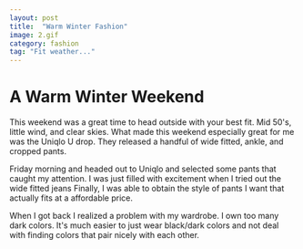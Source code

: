 ```yaml
---
layout: post
title:  "Warm Winter Fashion"
image: 2.gif
category: fashion
tag: "Fit weather..."
---
```

# A Warm Winter Weekend
This weekend was a great time to head outside with your best fit. Mid 50's, little
wind, and clear skies. What made this weekend especially great for me was the Uniqlo
U drop. They released a handful of wide fitted, ankle, and cropped pants.

Friday morning and headed out to Uniqlo and selected some pants that caught my
attention. I was just filled with excitement when I tried out the wide fitted jeans
Finally, I was able to obtain the style of pants I want that actually fits at a
affordable price.

When I got back I realized a problem with my wardrobe. I own too many dark colors.
It's much easier to just wear black/dark colors and not deal with finding colors
that pair nicely with each other.

<!-- How	does	Elizabeth	Wilson’s	overview	of	fashion	history	help	contextualize
dandyism?

What	issues	keep	recurring	when	we	talk	of	fashion?

What was interesting to read about is how the mens fashion from the 19th century
and onward, fitted clothing that showed of masculinity covers the skin/body, yet
fitting clothes for women progressed to show more skin. This goes back to the
running idea that women.   -->
